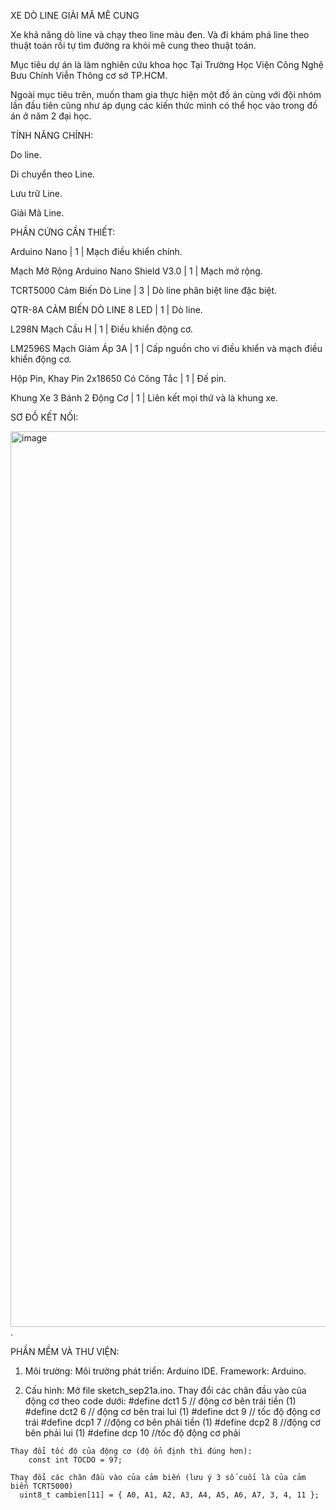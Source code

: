 XE DÒ LINE GIẢI MÃ MÊ CUNG

Xe khả năng dò line và chạy theo line màu đen. Và đi khám phá line theo thuật toán rồi tự tìm đường ra khỏi mê cung theo thuật toán.

Mục tiêu dự án là làm nghiên cứu khoa học Tại Trường Học Viện Công Nghệ Bưu Chính Viễn Thông cơ sở TP.HCM.

Ngoài mục tiêu trên, muốn tham gia thực hiện một đồ án cùng với đội nhóm lần đầu tiên cũng như áp dụng các kiến thức mình có thể học vào trong đồ án ở năm 2 đại học.


TÍNH NĂNG CHÍNH:

  
  Do line.
  
  
  Di chuyển theo Line.
  
  
  Lưu trữ Line.
  
  
  Giải Mã Line.

PHẦN CỨNG CẦN THIẾT:
  
  
  Arduino Nano | 1 | Mạch điều khiển chính.
  
  
  Mạch Mở Rộng Arduino Nano Shield V3.0 | 1 | Mạch mở rộng.
  
  
  TCRT5000 Cảm Biến Dò Line | 3 | Dò line phân biệt line đặc biệt.
  
  
  QTR-8A CẢM BIẾN DÒ LINE 8 LED | 1 | Dò line.
  
  
  L298N Mạch Cầu H | 1 | Điều khiển động cơ.
  
  
  LM2596S Mạch Giảm Áp 3A | 1 | Cấp nguồn cho vi điều khiển và mạch điều khiển động cơ.
  
  
  Hộp Pin, Khay Pin 2x18650 Có Công Tắc | 1 | Đế pin.
  
  
  Khung Xe 3 Bánh 2 Động Cơ | 1 | Liên kết mọi thứ và là khung xe.


SƠ ĐỒ KẾT NỐI:

  <img width="1919" height="1433" alt="image" src="https://github.com/user-attachments/assets/ca32a341-0762-4179-b9ee-beff8be3f2e2" />.
  
PHẦN MỀM VÀ THƯ VIỆN:
  1. Môi trường:
    Môi trường phát triển: Arduino IDE.
    Framework: Arduino.
  
  2. Cấu hình:
    Mở file sketch_sep21a.ino.
    Thay đổi các chân đầu vào của động cơ theo code dưới:
      #define dct1 5  // động cơ bên trái tiền (1)
      #define dct2 6  // động cơ bên trai lui (1)
      #define dct 9   // tốc độ động cơ trái
      #define dcp1 7  //động cơ bên phải tiền (1)
      #define dcp2 8  //động cơ bên phải lui (1)
      #define dcp 10  //tốc độ động cơ phải

    Thay đổi tốc độ của động cơ (độ ổn định thì đúng hơn):
        const int TOCDO = 97;
        
    Thay đổi các chân đầu vào của cảm biến (lưu ý 3 số cuối là của cảm biến TCRT5000) 
      uint8_t cambien[11] = { A0, A1, A2, A3, A4, A5, A6, A7, 3, 4, 11 };
    
     

  



